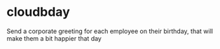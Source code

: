 cloudbday
=========

Send a corporate greeting for each employee on their birthday, that will make them a bit happier that day
